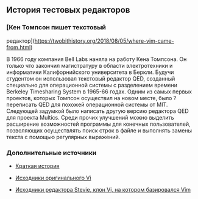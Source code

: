 ## История тестовых редакторов

### [Кен Томпсон пишет текстовый
редактор](https://twobithistory.org/2018/08/05/where-vim-came-from.html)

В 1966 году компания Bell Labs наняла на работу Кена Томпсона. Он только что
закончил магистратуру в области электротехники и информатики Калифорнийского
университета в Беркли. Будучи студентом он использовал текстовый редактор QED,
созданный специально для операционной системы с разделением времени Berkeley
Timesharing System в 1965-66 годах. Одним из самых первых проектов, которых Томпсон осуществил на новом месте, было ? переписать QED для похожей операционной системы от MIT. Следующей задумкой было написать другую версию редактора QED для проекта Multics. Среди прочих улучшений можно выделить расширение возможностей программы для конечных пользователей, позволяющих осуществлять поиск строк в файле и выполнять замены текста с помощью регулярных выражений.


### Дополнительные источники

* [Краткая история](https://github.com/mhinz/editor-history)

* [Исходники оригинального Vi](http://ex-vi.sourceforge.net/)

* [Исходники редактора Stevie, клон Vi, на котором базировался Vim](https://groups.google.com/forum/#!original/comp.sys.atari.st/J65TpLBhfss/Mop3jYhvuY0J)

